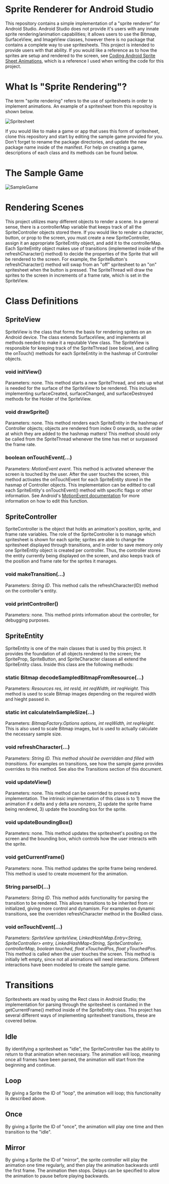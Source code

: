 # Sprite Renderer for Android Studio

This repository contains a simple implementation of a "sprite renderer" for Android Studio. Android Studio does not provide it's users with any innate sprite rendering/animation capabilities; it allows users to use the Bitmap, SurfaceView, and ImageView classes, however there is no package that contains a complete way to use spritesheets. This project is intended to provide users with that ability. If you would like a reference as to how the sprites are setup and rendered to the screen, see [Coding Android Sprite Sheet Animations](http://gamecodeschool.com/android/coding-android-sprite-sheet-animations/), which is a reference I used when writing the code for this project.

# What Is "Sprite Rendering"?

The term "sprite rendering" refers to the use of spritesheets in order to implement animations. An example of a spritesheet from this repositoy is shown below.

![Spritesheet](/app/src/main/res/mipmap-xxxhdpi/spritesheet_box_rotate_up_red_mirror.png)

If you would like to make a game or app that uses this form of spritesheet, clone this repository and start by editing the sample game provided for you. Don't forget to rename the package directories, and update the new package name inside of the manifest. For help on creating a game, descriptions of each class and its methods can be found below.

# The Sample Game

![SampleGame](/source/Photoshop/sample_game_description.png)

# Rendering Scenes

This project utilizes many different objects to render a scene. In a general sense, there is a controllerMap variable that keeps track of all the SpriteController objects stored there. If you would like to render a character, button, or prop to the screen, you must create a new SpriteController, assign it an appropriate SpriteEntity object, and add it to the controllerMap. Each SpriteEntity object makes use of transitions (implemented inside of the refreshCharacter() method) to decide the properties of the Sprite that will be rendered to the screen. For example, the SpriteButton's refreshCharacter() method will swap from an "off" spritesheet to an "on" spritesheet when the button is pressed. The SpriteThread will draw the sprites to the screen in increments of a frame rate, which is set in the SpriteView.

# Class Definitions

## SpriteView

SpriteView is the class that forms the basis for rendering sprites on an Android device. The class extends SurfaceView, and implements all methods needed to make it a reputable View class. The SpriteView is responsible for keeping track of the SpriteThread (see below), and calling the onTouch() methods for each SpriteEntity in the hashmap of Controller objects.

### void initView()

Parameters: none. This method starts a new SpriteThread, and sets up what is needed for the surface of the SpriteView to be rendered. This includes implementing surfaceCreated, surfaceChanged, and surfaceDestroyed methods for the Holder of the SpriteView.

### void drawSprite()

Parameters: none. This method renders each SpriteEntity in the hashmap of Controller objects; objects are rendered from index 0 onwards, so the order at which they are added to the hashmap matters! This method should only be called from the SpriteThread whenever the time has met or surpassed the frame rate.

### boolean onTouchEvent(...)

Parameters: *MotionEvent event*. This method is activated whenever the screen is touched by the user. After the user touches the screen, this method activates the onTouchEvent for each SpriteEntity stored in the hasmap of Controller objects. This implementation can be editted to call each SpriteEntity's onTouchEvent() method with specific flags or other information. See Android's [MotionEvent documentation](https://developer.android.com/reference/android/view/MotionEvent.html) for more information on how to edit this function.

## SpriteController

SpriteController is the object that holds an animation's position, sprite, and frame rate variables. The role of the SpriteController is to manage which spritesheet is shown for each sprite; sprites are able to change the spritesheet displayed through transitions, and in order to save memory only one SpriteEntity object is created per controller. Thus, the controller stores the entity currently being displayed on the screen, and also keeps track of the position and frame rate for the sprites it manages.

### void makeTransition(...)

Parameters: *String ID*. This method calls the refreshCharacter(ID) method on the controller's entity.

### void printController()

Parameters: none. This method prints information about the controller, for debugging purposes.

## SpriteEntity

SpriteEntity is one of the main classes that is used by this project. It provides the foundation of all objects rendered to the screen; the SpriteProp, SpriteButton, and SpriteCharacter classes all extend the SpriteEntity class. Inside this class are the following methods:

### static Bitmap decodeSampledBitmapFromResource(...)

Parameters: *Resources res, int resId, int reqWidth, int reqHeight*. This method is used to scale Bitmap images depending on the required width and hieght passed in.

### static int calculateInSampleSize(...)

Parameters: *BitmapFactory.Options options, int reqWidth, int reqHeight*. This is also used to scale Bitmap images, but is used to actually calculate the necessary sample size.

### void refreshCharacter(...)

Parameters: *String ID. This method should be overridden and filled with transitions*. For examples on transitions, see how the sample game provides overrides to this method. See also the Transitions section of this document.

### void updateView()

Parameters: none. This method can be overrided to proved extra implementation. The intrinsic implementation of this class is to 1) move the animation if x delta and y delta are nonzero, 2) update the sprite frame being rendered, 3) update the bounding box for the sprite.

### void updateBoundingBox()

Parameters: none. This method updates the spritesheet's positing on the screen and the bounding box, which controls how the user interacts with the sprite.

### void getCurrentFrame()

Parameters: none. This method updates the sprite frame being rendered. This method is used to create movement for the animation.

### String parseID(...)

Parameters: *String ID*. This method adds functionality for parsing the transition to be rendered. This allows transitions to be inherited from or initialized, giving more control and dynamism. For examples on dynamic transitions, see the overriden refreshCharacter method in the BoxRed class.

### void onTouchEvent(...)

Parameters: *SpriteView spriteView, LinkedHashMap.Entry<String, SpriteController> entry, LinkedHashMap<String, SpriteController> controllerMap, boolean touched, float xTouchedPos, float yTouchedPos*. This method is called when the user touches the screen. This method is initially left empty, since not all animations will need interactions. Different interactions have been modeled to create the sample game.

# Transitions

Spritesheets are read by using the Rect class in Android Studio; the implementation for parsing through the spritesheet is contained in the getCurrentFrame() method inside of the SpriteEntity class. This project has several different ways of implementing spritesheet transitions, these are covered below.

## Idle

By identifying a spritesheet as "idle", the SpriteController has the ability to return to that animation when necessary. The animation will loop, meaning once all frames have been parsed, the animation will start from the beginning and continue.

## Loop

By giving a Sprite the ID of "loop", the animation will loop; this functionality is described above.

## Once

By giving a Sprite the ID of "once", the animation will play one time and then transition to the "idle".

## Mirror

By giving a Sprite the ID of "mirror", the sprite controller will play the animation one time regularly, and then play the animation backwards until the first frame. The animation then stops. Delays can be specified to allow the animation to pause before playing backwards.
